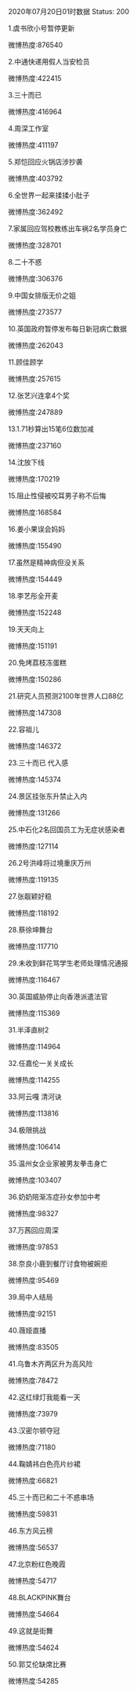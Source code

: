 2020年07月20日01时数据
Status: 200

1.虞书欣小号暂停更新

微博热度:876540

2.中通快递用假人当安检员

微博热度:422415

3.三十而已

微博热度:416964

4.周深工作室

微博热度:411197

5.郑恺回应火锅店涉抄袭

微博热度:403792

6.全世界一起来揉揉小肚子

微博热度:362492

7.家属回应驾校教练出车祸2名学员身亡

微博热度:328701

8.二十不惑

微博热度:306376

9.中国女排版无价之姐

微博热度:273577

10.英国政府暂停发布每日新冠病亡数据

微博热度:262043

11.顾佳顾学

微博热度:257615

12.张艺兴连拿4个奖

微博热度:247889

13.1.71秒算出15笔6位数加减

微博热度:237160

14.沈放下线

微博热度:170219

15.阻止性侵被咬耳男子称不后悔

微博热度:168584

16.姜小果误会妈妈

微博热度:155490

17.虽然是精神病但没关系

微博热度:154449

18.李艺彤全开麦

微博热度:152248

19.天天向上

微博热度:151191

20.免烤荔枝冻蛋糕

微博热度:150286

21.研究人员预测2100年世界人口88亿

微博热度:147308

22.容祖儿

微博热度:146372

23.三十而已 代入感

微博热度:145374

24.景区挂张东升禁止入内

微博热度:131266

25.中石化2名回国员工为无症状感染者

微博热度:127114

26.2号洪峰将过境重庆万州

微博热度:119135

27.张靓颖好稳

微博热度:118192

28.蔡徐坤舞台

微博热度:117710

29.未收到鲜花骂学生老师处理情况通报

微博热度:116467

30.英国威胁停止向香港派遣法官

微博热度:115369

31.半泽直树2

微博热度:114964

32.任嘉伦一关关成长

微博热度:114255

33.阿云嘎 清河诀

微博热度:113816

34.极限挑战

微博热度:106414

35.温州女企业家被男友拳击身亡

微博热度:103407

36.奶奶陪渐冻症孙女参加中考

微博热度:98327

37.万茜回应周深

微博热度:97853

38.奈良小鹿到餐厅讨食物被婉拒

微博热度:95469

39.局中人结局

微博热度:92151

40.薇娅直播

微博热度:83505

41.乌鲁木齐两区升为高风险

微博热度:78472

42.这红绿灯我能看一天

微博热度:73979

43.汉密尔顿夺冠

微博热度:71180

44.鞠婧祎白色亮片纱裙

微博热度:66821

45.三十而已和二十不惑串场

微博热度:59831

46.东方风云榜

微博热度:56537

47.北京粉红色晚霞

微博热度:54717

48.BLACKPINK舞台

微博热度:54664

49.这就是街舞

微博热度:54624

50.郭艾伦缺席比赛

微博热度:54285

